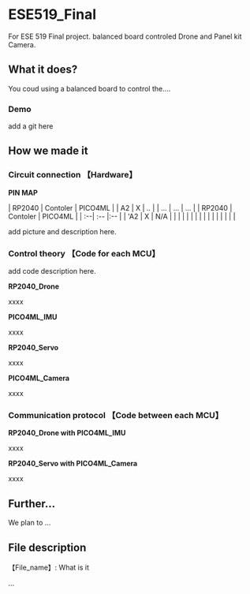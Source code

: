 # ESE519_Final
For ESE 519 Final project. balanced board controled Drone and Panel kit Camera.


## What it does?

You coud using a balanced board to control the....

### Demo

add a git here

## How we made it

### Circuit connection 【Hardware】

**PIN MAP**

| RP2040 | Contoler | PICO4ML |
| A2 | X | .. |
| ... | ... | ... |
| RP2040 | Contoler | PICO4ML |
| :--| :--  |:-- |
| 'A2 | X | N/A |
|  |  |   |     |
|  |  |   |     |
|  |  |   |     |


add picture and description here.

### Control theory 【Code for each MCU】

add code description here.

**RP2040_Drone**

xxxx

**PICO4ML_IMU**

xxxx

**RP2040_Servo**

xxxx

**PICO4ML_Camera**

xxxx

### Communication protocol 【Code between each MCU】

**RP2040_Drone with PICO4ML_IMU**

xxxx

**RP2040_Servo with PICO4ML_Camera**

xxxx

## Further...

We plan to ...

## File description

【File_name】: What is it

...

